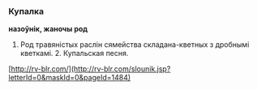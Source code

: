 ### Купалка
**назоўнік, жаночы род**

1. Род травяністых раслін сямейства складана-кветных з дробнымі кветкамі. 2. Купальская песня.

<a rel="author">[http://rv-blr.com/](http://rv-blr.com/slounik.jsp?letterId=0&maskId=0&pageId=1484)</a>
